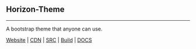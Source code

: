 ## Horizon-Theme
---
A bootstrap theme that anyone can use.

[Website]() | [CDN](https://xestra1.github.io/Horizon-Theme/cdn/bootstrap.css) | [SRC](https://github.com/Xestra1/Horizon-Theme/tree/master/src) | [Build](https://github.com/Xestra1/Horizon-Theme/tree/master/build) | [DOCS](https://getbootstrap.com/docs/4.3/getting-started/introduction/)